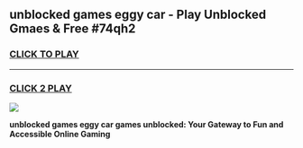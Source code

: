 
## unblocked games eggy car - Play Unblocked Gmaes & Free #74qh2
<h3>
<a href="https://news.freeplayer.one?title=unblocked_games_eggy_car&ref=26F">CLICK TO PLAY</a></h3>
<hr>

<h3>
<a href="https://news.freeplayer.one?title=unblocked_games_eggy_car&ref=26F">CLICK 2 PLAY</a>
  
</h3>

<a href="https://news.freeplayer.one?title=unblocked_games_eggy_car&ref=26F/"><img src="https://clearcache.store/games.png"></a>


**unblocked games eggy car games unblocked: Your Gateway to Fun and Accessible Online Gaming**
